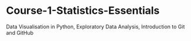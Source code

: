 # Course-1-Statistics-Essentials
Data Visualisation in Python, Exploratory Data Analysis, Introduction to Git and GitHub
